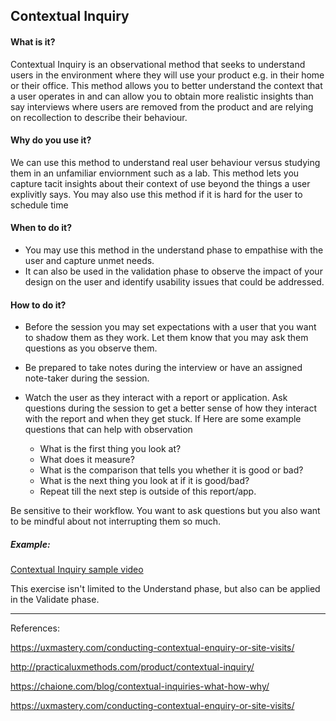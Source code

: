 
## Contextual Inquiry

#### What is it?
Contextual Inquiry is an observational method that seeks to understand users in the environment where they will use your product e.g. in their home or their office. This method allows you to better understand the context that a user operates in and can allow you to obtain more realistic insights than say interviews where users are removed from the product and are relying on recollection to describe their behaviour.

#### Why do you use it?
We can use this method to understand real user behaviour versus studying them in an unfamiliar enviornment such as a lab. This method lets you capture tacit insights about their context of use beyond the things a user explivitly says. You may also use this method if it is hard for the user to schedule time 

#### When to do it?
* You may use this method in the understand phase to empathise with the user and capture unmet needs.
* It can also be used in the validation phase to observe the impact of your design on the user and identify usability issues that could be addressed.

#### How to do it?

* Before the session you may set expectations with a user that you want to shadow them as they work. Let them know that you may ask them questions as you observe them.

* Be prepared to take notes during the interview or have an assigned note-taker during the session.

* Watch the user as they interact with a report or application. Ask questions during the session to get a better sense of how they interact with the report and when they get stuck. If Here are some example questions that can help with observation

   * What is the first thing you look at?
   * What does it measure?
   * What is the comparison that tells you whether it is good or bad?
   * What is the next thing you look at if it is good/bad?
   * Repeat till the next step is outside of this report/app.

Be sensitive to their workflow. You want to ask questions but you also want to be mindful about not interrupting them so much.

##### Example:
[Contextual Inquiry sample video](https://youtu.be/xnBJE2hnAeo)


This exercise isn't limited to the Understand phase, but also can be applied in the Validate phase.


---

References:

https://uxmastery.com/conducting-contextual-enquiry-or-site-visits/

http://practicaluxmethods.com/product/contextual-inquiry/

https://chaione.com/blog/contextual-inquiries-what-how-why/

https://uxmastery.com/conducting-contextual-enquiry-or-site-visits/
